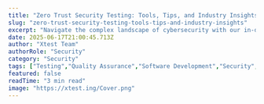 ```yaml
---
title: "Zero Trust Security Testing: Tools, Tips, and Industry Insights"
slug: "zero-trust-security-testing-tools-tips-and-industry-insights"
excerpt: "Navigate the complex landscape of cybersecurity with our in-depth guide on Zero Trust Security Testing. Unpack how this paradigm shift can bolster your defenses, prevent data breaches, and ensure your companys digital safety. Let’s unlock the potential of never trust, always verify in your cybersecurity strategy!"
date: 2025-06-17T21:00:45.713Z
author: "Xtest Team"
authorRole: "Security"
category: "Security"
tags: ["Testing","Quality Assurance","Software Development","Security","Vulnerability"]
featured: false
readTime: "3 min read"
image: "https://xtest.ing/Cover.png"
---
```


